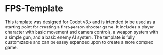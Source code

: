 # FPS-Template
 
This template was designed for Godot v3.x and is intended to be used as a starting point for creating a first-person shooter game. It includes a player character with basic movement and camera controls, a weapon system with a simple gun, and a basic enemy AI system. The template is fully customizable and can be easily expanded upon to create a more complex game.